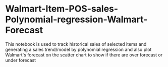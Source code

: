 # Walmart-Item-POS-sales-Polynomial-regression-Walmart-Forecast
  This notebook is used to track historical sales of selected items and generating a sales trend/model by polynomial regression 
  and also plot Walmart's forecast on the scatter chart to show if there are over forecast or under forecast
